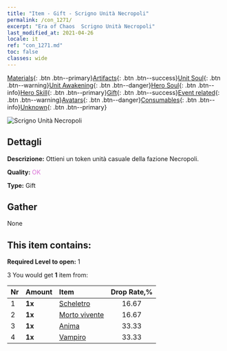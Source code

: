 ```yaml
---
title: "Item - Gift - Scrigno Unità Necropoli"
permalink: /con_1271/
excerpt: "Era of Chaos  Scrigno Unità Necropoli"
last_modified_at: 2021-04-26
locale: it
ref: "con_1271.md"
toc: false
classes: wide
---
```

 [Materials](/ItemsIT/){: .btn .btn--primary}[Artifacts](/ItemsIT/Artifacts/){: .btn .btn--success}[Unit Soul](/ItemsIT/UnitSoul/){: .btn .btn--warning}[Unit Awakening](/ItemsIT/UnitAwakening/){: .btn .btn--danger}[Hero Soul](/ItemsIT/HeroSoul/){: .btn .btn--info}[Hero Skill](/ItemsIT/HeroSkill/){: .btn .btn--primary}[Gift](/ItemsIT/Gift/){: .btn .btn--success}[Event related](/ItemsIT/Events/){: .btn .btn--warning}[Avatars](/ItemsIT/Avatars/){: .btn .btn--danger}[Consumables](/ItemsIT/Consumables/){: .btn .btn--info}[Unknown](/ItemsIT/Unknown/){: .btn .btn--primary}

 ![Scrigno Unità Necropoli](/images/t/i_904003.png)

## Dettagli
 **Descrizione:** Ottieni un token unità casuale della fazione Necropoli.

 **Quality:** <span style="color: #DA70D6">OK</span>

 **Type:** Gift

## Gather

  None

## This item contains:

 **Required Level to open:** 1

 3 You would get **1** item  from:

  | Nr | Amount |     Item    | Drop Rate,% |
  |:---|:-------|:------------|:---------:|
  | 1 |  **1x** | [Scheletro](/ItemsIT/unt_208/) | 16.67 | 
  | 2 |  **1x** | [Morto vivente](/ItemsIT/unt_209/) | 16.67 | 
  | 3 |  **1x** | [Anima](/ItemsIT/unt_210/) | 33.33 | 
  | 4 |  **1x** | [Vampiro](/ItemsIT/unt_211/) | 33.33 | 
